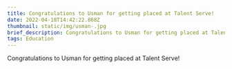 ```yaml
---
title: Congratulations to Usman for getting placed at Talent Serve!
date: 2022-04-18T14:42:22.868Z
thumbnail: static/img/usman-.jpg
brief_description: Congratulations to Usman for getting placed at Talent Serve!
tags: Education
---
```

Congratulations to Usman for getting placed at Talent Serve!